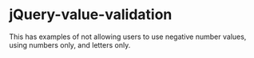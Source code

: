 # jQuery-value-validation
This has examples of not allowing users to use negative number values, using numbers only, and letters only.
